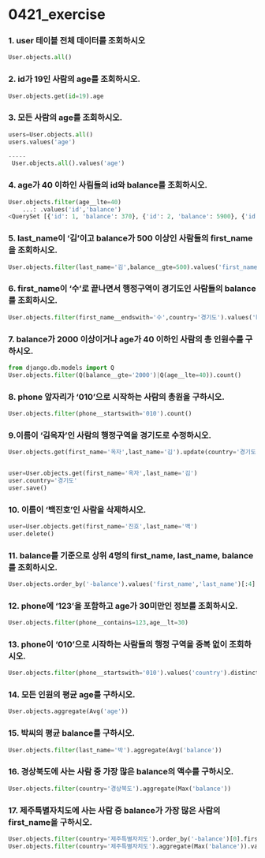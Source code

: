 # 0421_exercise

### 1.  user 테이블 전체 데이터를 조회하시오

```python
User.objects.all()
```

### 2.  id가 19인 사람의 age를 조회하시오.

```python
User.objects.get(id=19).age
```

### 3. 모든 사람의 age를 조회하시오.

```python
users=User.objects.all()
users.values('age') 

-----
 User.objects.all().values('age')
```

### 4. age가 40 이하인 사림들의 id와 balance를 조회하시오.

```python
User.objects.filter(age__lte=40)
    ...: .values('id','balance') 
<QuerySet [{'id': 1, 'balance': 370}, {'id': 2, 'balance': 5900}, {'id': 3, 'balance': 3100}, {'id': 4, 'balance': 250000}, {'id': 5, 'balance': 220}, {'id': 6, 'balance': 530}, {'id': 7, 'balance': 390}, {'id': 8, 'balance': 3700}, {'id': 9, 'balance': 43000}, {'id': 10, 'balance': 49000}, {'id': 11, 'balance': 640000}, {'id': 12, 'balance': 52000}, {'id': 13, 'balance': 35000}, {'id': 14, 'balance': 720}, {'id': 15, 'balance': 35000}, {'id': 16, 'balance': 720}, {'id': 17, 'balance': 440}, {'id': 18, 'balance': 94000}, {'id': 19, 'balance': 6100}, {'id': 20, 'balance': 590}, '...(remaining elements truncated)...']>
```

### 5.  last_name이 ‘김’이고 balance가 500 이상인 사람들의 first_name을 조회하시오.

```python
User.objects.filter(last_name='김',balance__gte=500).values('first_name')   
```



### 6.  first_name이 ‘수’로 끝나면서 행정구역이 경기도인 사람들의 balance를 조회하시오.

```python
User.objects.filter(first_name__endswith='수',country='경기도').values('balance')
```



### 7.  balance가 2000 이상이거나 age가 40 이하인 사람의 총 인원수를 구하시오.

```python
from django.db.models import Q
User.objects.filter(Q(balance__gte='2000')|Q(age__lte=40)).count()
```

### 8. phone 앞자리가 ‘010’으로 시작하는 사람의 총원을 구하시오.

```python
User.objects.filter(phone__startswith='010').count()
```

### 9.이름이 ‘김옥자’인 사람의 행정구역을 경기도로 수정하시오.

```python
User.objects.get(first_name='옥자',last_name='김').update(country='경기도')


user=User.objects.get(first_name='옥자',last_name='김')
user.country='경기도'
user.save()	
```

### 10. 이름이 ‘백진호’인 사람을 삭제하시오.

```python
user=User.objects.get(first_name='진호',last_name='백')
user.delete()
```

### 11.  balance를 기준으로 상위 4명의 first_name, last_name, balance를 조회하시오.

```python
User.objects.order_by('-balance').values('first_name','last_name')[:4]
```



### 12. phone에 ‘123’을 포함하고 age가 30미만인 정보를 조회하시오.

```python
User.objects.filter(phone__contains=123,age__lt=30)
```

### 13.  phone이 ‘010’으로 시작하는 사람들의 행정 구역을 중복 없이 조회하시오.

```python
User.objects.filter(phone__startswith='010').values('country').distinct()
```

### 14. 모든 인원의 평균 age를 구하시오.

```python
User.objects.aggregate(Avg('age'))
```

### 15. 박씨의 평균 balance를 구하시오.

```python
User.objects.filter(last_name='박').aggregate(Avg('balance'))
```

### 16. 경상북도에 사는 사람 중 가장 많은 balance의 액수를 구하시오.

```py
User.objects.filter(country='경상북도').aggregate(Max('balance'))
```

### 17. 제주특별자치도에 사는 사람 중 balance가 가장 많은 사람의 first_name을 구하시오.

```python
User.objects.filter(country='제주특별자치도').order_by('-balance')[0].first_name
User.objects.filter(country='제주특별자치도').aggregate(Max('balance')).values('first_name')
```

